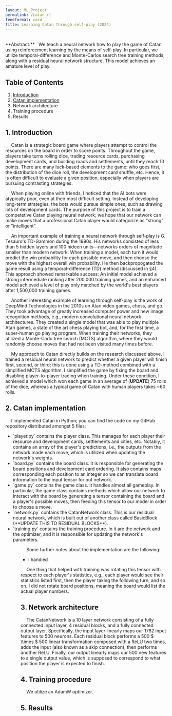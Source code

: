 ```yaml
---
layout: ML_Project
permalink: /catan_rl
feedformat: card
title: Learning Catan through self-play (2024)
---
```

<br>
**Abstract.** &nbsp; We teach a neural network how to play the game of Catan using reinforcement learning by the means of self-play. In particular, we utilize temporal-difference and Monte-Carlos search tree training methods, along with a residual neural network structure. This model achieves an amature level of play.


## Table of Contents

1. [Introduction](#1-introduction)
2. [Catan implementation](#2-catan-implementation)
3. Network architecture
4. Training procedure
5. Results


## 1. Introduction

&emsp; Catan is a strategic board game where players attempt to control the resources on the board in order to score points. Throughout the game, players take turns rolling dice, trading resource cards, purchasing development cards, and building roads and settlements, until they reach 10 points. There are many luck-based elements to the game: who goes first, the distribution of the dice roll, the development card shuffle, etc. Hence, it is often difficult to evaluate a given position, especially when players are pursuing contrasting strategies.

&emsp; When playing online with friends, I noticed that the AI bots were atypically poor, even at their most difficult setting. Instead of developing long-term strategies, the bots would pursue simple ones, such as drawing lots of development cards. The purpose of this project is to train a competetive Catan playing neural network; we hope that our network can make moves that a professional Catan player would categorize as "strong" or "intelligent".

&emsp; An important example of training a neural network through self-play is G. Tesauro's TD-Gammon during the 1990s. His networks consisted of less than 5 hidden layers and 100 hideen units—networks orders of magnitude smaller than modern network. When training a model, each turn it would predict the win probability for each possible move, and then choose the move with the highest overall win probability. He then backpropogated the game result using a temporal-difference (TD) method (discussed in §4). This approach showed remarkable success: An initial model achieved a strong intermediate ranking after 200,000 training games, and an enhanced model achieved a level of play only matched by the world's best players after 1,500,000 training games.

&emsp; Another interesting example of learning through self-play is the work of DeepMind Technologies in the 2010s on Atari video games, chess, and go. They took advantage of greatly increased computer power and new image recognition methods, e.g., modern convolutional neural network architectures. They created a single model that was able to play multiple Atari games, a state of the art chess playing bot, and, for the first time, a super-human go playing program. When training their networks, they utilized a Monte-Carlo tree search (MCTS) algorithm, where they would randomly choose moves that had not been visited many times before.

&emsp; My approach to Catan directly builds on the research discussed above. I trained a residual neural network to predict whether a given player will finish first, second, or third; this is done using a TD-method combined with a simplified MCTS algorithm. I simplified the game by fixing the board and disabling player-to-player trading when training. Under these condition, I achieved a model which won each game in an average of (**UPDATE**) 75 rolls of the dice, whereas a typical game of Catan with human players takes ~60 rolls.


## 2. Catan implementation

&emsp; I implemented Catan in Python; you can find the code on my GitHub repository distributed amongst 5 files: 

<ul style="list-style-position: outside;">

<li>`player.py` contains the player class. This manages for each player their resource and development cards, settlements and cities, etc. Notably, it contains an array of the player's predictions, i.e., the outputs from the network made each move, which is utilized when updating the network's weights.</li>

<li>`board.py` contains the board class. It is responsible for generating the board positions and development card ordering. It also contains maps corresponding each position to an integer so we can translate board information to the input tensor for out network.</li>

<li>`game.py` contains the game class. It handles almost all gameplay. In particular, the game class contains methods which allow our network to interact with the board by generating a tensor containing the board and a player's possible moves, then feeding this tensor to our model in order to choose a move.</li>

<li>`network.py` contains the CatanNetwork class. This is our residual neural network, which is built out of another class called BasicBlock (**UPDATE THIS TO RESIDUAL BLOCKS**).</li>

<li>`training.py` contains the training procedure. In it are the network and the optimizer, and it is responsible for updating the network's parameters.</li>

<ul>

&emsp; Some further notes about the implementation are the following:

- I handled 

&emsp; One thing that helped with training was rotating this tensor with respect to each player's statistics, e.g., each player would see their statistics listed first, then the player taking the following turn, and so on. I did not rotate board positions, meaning the board would list the actual player numbers. 


## 3. Network architecture

&emsp; The CatanNetwork is a 10 layer network consisting of a fully connected input layer, 4 residual blocks, and a fully connected output layer. Specifically, the input layer linearly maps our 1782 input features to 500 neurons. Each residual block performs a 500 $ \times $ 500 linear transformation composed with a ReLU two times, adds the input (also known as a skip connection), then performs another ReLU. Finally, our output linearly maps our 500 new features to a single output value, which is supposed to correspond to what position the player is expected to finish.


## 4. Training procedure

&emsp; We utilize an AdamW optimizer.


## 5. Results 
